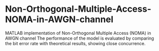 # Non-Orthogonal-Multiple-Access-NOMA-in-AWGN-channel

MATLAB implementation of  Non-Orthogonal Multiple Access (NOMA) in AWGN channel
The performance of the model is evaluated by comparing the bit error rate with theoretical results, showing close concurrence.
